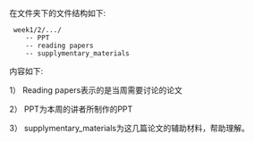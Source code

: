  
 
 在文件夹下的文件结构如下:
 
     week1/2/.../
        -- PPT
        -- reading papers
        -- supplymentary_materials
        
 内容如下:
 
 1） Reading papers表示的是当周需要讨论的论文
 
 2） PPT为本周的讲者所制作的PPT
 
 3） supplymentary_materials为这几篇论文的辅助材料，帮助理解。
